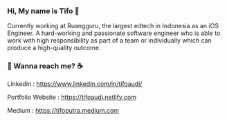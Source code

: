 ### Hi, My name is Tifo 👋

<!--
**tifoaudii/tifoaudii** is a ✨ _special_ ✨ repository because its `README.md` (this file) appears on your GitHub profile.

Here are some ideas to get you started:

- 🔭 I’m currently working on ...
- 🌱 I’m currently learning ...
- 👯 I’m looking to collaborate on ...
- 🤔 I’m looking for help with ...
- 💬 Ask me about ...
- 📫 How to reach me: ...
- 😄 Pronouns: ...
- ⚡ Fun fact: ...
-->
Currently working at Ruangguru, the largest edtech in Indonesia as an iOS Engineer. A hard-working and passionate software engineer who is able to work with high responsibility as part of a team or individually which can produce a high-quality outcome.


### 💬 Wanna reach me? :coffee:
Linkedin : https://www.linkedin.com/in/tifoaudi/

Portfolio Website : https://tifoaudi.netlify.com

Medium : https://tifoputra.medium.com
